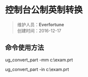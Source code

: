 # 控制台公制英制转换
>维护人员：**Everfortune**  
>创建时间：2016-12-17

## 命令使用方法

ug_convert_part -mm c:\exam.prt

ug_convert_part -in c:\exam.prt
